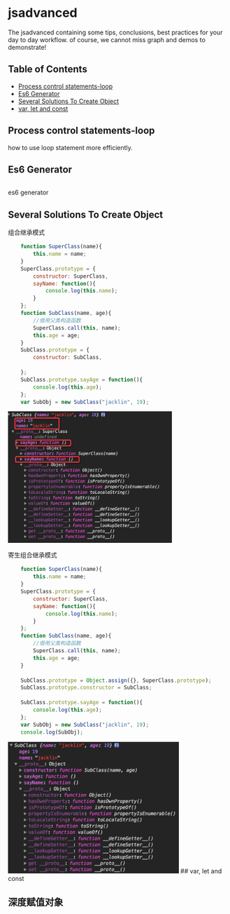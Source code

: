 # jsadvanced

The jsadvanced containing some tips, conclusions, best practices for your day to day workflow.
of course, we cannot miss graph and demos to demonstrate!

## Table of Contents

- [Process control statements-loop](#Process-control-statements-loop)
- [Es6 Generator](#Es6-Generator)
- [Several Solutions To Create Object](#Several-Solutions-To-Create-Object)
- [var, let and const](#var-let-const)

## Process control statements-loop

how to use loop statement more efficiently.

## Es6 Generator

```javascript

```
es6 generator

## Several Solutions To Create Object

组合继承模式
```javascript
    function SuperClass(name){
        this.name = name;
    }
    SuperClass.prototype = {
        constructor: SuperClass,
        sayName: function(){
            console.log(this.name);
        }
    };
    function SubClass(name, age){
        //借用父类构造函数
        SuperClass.call(this, name);
        this.age = age;
    }
    SubClass.prototype = {
        constructor: SubClass,

    };
    SubClass.prototype.sayAge = function(){
        console.log(this.age);
    };
    var SubObj = new SubClass("jacklin", 19);
```
<img src="./docs/img/composite.png" height="300">

寄生组合继承模式
```javascript
    function SuperClass(name){
        this.name = name;
    }
    SuperClass.prototype = {
        constructor: SuperClass,
        sayName: function(){
            console.log(this.name);
        }
    };
    function SubClass(name, age){
        //借用父类构造函数
        SuperClass.call(this, name);
        this.age = age;
    }

    SubClass.prototype = Object.assign({}, SuperClass.prototype);
    SubClass.prototype.constructor = SubClass;

    SubClass.prototype.sayAge = function(){
        console.log(this.age);
    };
    var SubObj = new SubClass("jacklin", 19);
    console.log(SubObj);
```
<img src="./docs/img/parasitic.png" height="300">
## var, let and const


## 深度赋值对象
